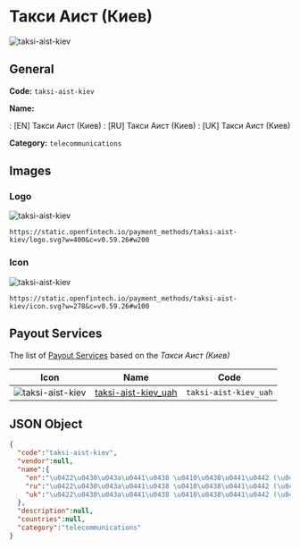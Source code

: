
# Такси Аист (Киев) 
![taksi-aist-kiev](https://static.openfintech.io/payment_methods/taksi-aist-kiev/logo.svg?w=400&c=v0.59.26#w200)  

## General 
**Code:** `taksi-aist-kiev` 
 
**Name:** 
 
:	[EN] Такси Аист (Киев) 
:	[RU] Такси Аист (Киев) 
:	[UK] Такси Аист (Киев) 
 
**Category:** `telecommunications` 
 

## Images 

### Logo 
![taksi-aist-kiev](https://static.openfintech.io/payment_methods/taksi-aist-kiev/logo.svg?w=400&c=v0.59.26#w200)  

```
https://static.openfintech.io/payment_methods/taksi-aist-kiev/logo.svg?w=400&c=v0.59.26#w200
```  

### Icon 
![taksi-aist-kiev](https://static.openfintech.io/payment_methods/taksi-aist-kiev/icon.svg?w=278&c=v0.59.26#w100)  

```
https://static.openfintech.io/payment_methods/taksi-aist-kiev/icon.svg?w=278&c=v0.59.26#w100
```  

## Payout Services 
 
The list of [Payout Services](/payout-services/) based on the _Такси Аист (Киев)_ 

|Icon|Name|Code| 
|:---:|:---:|:---:| 
|![taksi-aist-kiev](https://static.openfintech.io/payout_methods/taksi-aist-kiev/icon.svg?w=278&c=v0.59.26#w40) |[taksi-aist-kiev_uah](/payout-services/taksi-aist-kiev_uah/)|`taksi-aist-kiev_uah`| 
 

## JSON Object 

```json
{
  "code":"taksi-aist-kiev",
  "vendor":null,
  "name":{
    "en":"\u0422\u0430\u043a\u0441\u0438 \u0410\u0438\u0441\u0442 (\u041a\u0438\u0435\u0432)",
    "ru":"\u0422\u0430\u043a\u0441\u0438 \u0410\u0438\u0441\u0442 (\u041a\u0438\u0435\u0432)",
    "uk":"\u0422\u0430\u043a\u0441\u0438 \u0410\u0438\u0441\u0442 (\u041a\u0438\u0435\u0432)"
  },
  "description":null,
  "countries":null,
  "category":"telecommunications"
}
```  
